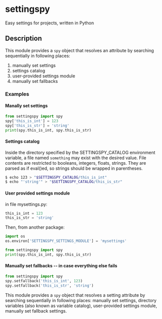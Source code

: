 # settingspy #

Easy settings for projects, written in Python

## Description ##

This module provides a `spy` object that resolves an attribute by
searching sequentially in following places:

1. manually set settings
2. settings catalog
3. user-provided settings module
4. manually set fallbacks


### Examples ###

#### Manally set settings ####

```python
from settingspy import spy
spy['this_is_int'] = 123
spy['this_is_str'] = 'string'
print(spy.this_is_int, spy.this_is_str)
```

#### Settings catalog ####

Inside the directory specified by the SETTINGSPY_CATALOG environment
variable, a file named `something` may exist with the desired value.
File contents are restricted to booleans, integers, floats, strings.
They are parsed as if eval()ed, so strings should be wrapped in
parentheses.

```bash
$ echo 123 > "$SETTINGSPY_CATALOG/this_is_int"
$ echo "'string'" > "$SETTINGSPY_CATALOG/this_is_str"
```

#### User provided settings module ####

in file mysettings.py:
```python
this_is_int = 123
this_is_str = 'string'
```

Then, from another package:
```python
import os
os.environ['SETTINGSPY_SETTINGS_MODULE'] = 'mysettings'

from settingspy import spy
print(spy.this_is_int, spy.this_is_str)
```

#### Manually set fallbacks -- in case everything else fails ####

```python
from settingspy import spy
spy.setfallback('this_is_int', 123)
spy.setfallback('this_is_str', 'string')
```


This module provides a `spy` object that resolves a setting attribute by
searching sequentially in following places: manually set settings,
directory variables (also known as variable catalog), user-provided
settings module, manually set fallback settings.
